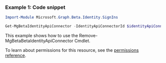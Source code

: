 ### Example 1: Code snippet

```powershellImport-Module Microsoft.Graph.Beta.Identity.SignIns

Get-MgBetaIdentityApiConnector -IdentityApiConnectorId $identityApiConnectorId
```
This example shows how to use the Remove-MgBetaBetaIdentityApiConnector Cmdlet.
To learn about permissions for this resource, see the [permissions reference](/graph/permissions-reference).

